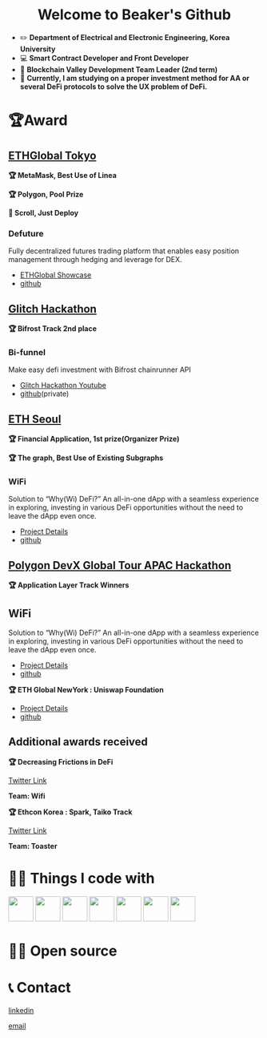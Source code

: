 <h1 style="text-align: center"> Welcome to Beaker's Github </h1>


- ✏️ **Department of Electrical and Electronic Engineering, Korea University**
- 💻 **Smart Contract Developer and Front Developer**
- 🏢 **Blockchain Valley Development Team Leader (2nd term)**
- 💼 **Currently, I am studying on a proper investment method for AA or several DeFi protocols to solve the UX problem of DeFi.**





# 🏆️Award

## [ETHGlobal Tokyo](https://ethglobal.com/showcase/defuture-g31hx)

**🏆 MetaMask, Best Use of Linea**

**🏆 Polygon, Pool Prize**

**📜 Scroll, Just Deploy**

### Defuture

Fully decentralized futures trading platform that enables easy position management through hedging and leverage for DEX.

- [ETHGlobal Showcase](https://ethglobal.com/showcase/defuture-g31hx)
- [github](https://github.com/ETHGlobal-Tokyo-ValleyDance/defutures)

## [Glitch Hackathon](https://glitch-hack.com/)

**🏆 Bifrost Track 2nd place**

### Bi-funnel

Make easy defi investment with Bifrost chainrunner API
- [Glitch Hackathon Youtube](https://youtu.be/u8vomFghJjg?t=1562)
- [github](https://github.com/take5ive/liquidity-bifunnel-contract)(private)

## [ETH Seoul](https://devfolio.co/projects/wifi-ca12)

**🏆 Financial Application, 1st prize(Organizer Prize)**

**🏆 The graph, Best Use of Existing Subgraphs**

### WiFi

Solution to “Why(Wi) DeFi?” An all-in-one dApp with a seamless experience in exploring, investing in various DeFi opportunities without the need to leave the dApp even once.

- [Project Details](https://devfolio.co/projects/wifi-ca12)
- [github](https://github.com/take5ive/wi-fi-eth-seoul)

## [Polygon DevX Global Tour APAC Hackathon](https://polygon.technology/devxglobaltour/hackathon)

**🏆 Application Layer Track Winners**

## WiFi

Solution to “Why(Wi) DeFi?” An all-in-one dApp with a seamless experience in exploring, investing in various DeFi opportunities without the need to leave the dApp even once.

- [Project Details](https://devfolio.co/projects/wifi-ca12)
- [github](https://github.com/take5ive/wi-fi-eth-seoul)

**🏆 ETH Global NewYork : Uniswap Foundation**
- [Project Details](https://ethglobal.com/showcase/nycv4hermit-dj0um)
- [github](https://github.com/djm07073/ETHNewYork-Hook-LAB)

## Additional awards received
**🏆 Decreasing Frictions in DeFi**

[Twitter Link](https://twitter.com/0xProject/status/1679581592761794562)

**Team: Wifi**

**🏆 Ethcon Korea : Spark, Taiko Track**

[Twitter Link](https://twitter.com/ethconkr/status/1698269334555312501)

**Team: Toaster**


# 👨‍💻 **Things I code with**
<div>
  <img src = https://github.com/djm07073/djm07073/assets/89185836/deb0aba4-bd4f-45b5-b55d-ae1727a252af style="width:50px; height:50px;">
  <img src = https://github.com/djm07073/djm07073/assets/89185836/70963564-7fd0-44c4-9aef-966ca4df0136 style="width:50px; height:50px;">
  <img src = https://github.com/djm07073/djm07073/assets/89185836/1610a381-c0d7-481a-944e-cb1596a9b324 style="width:50px; height:50px;">
  <img src = https://github.com/djm07073/djm07073/assets/89185836/39dabdcf-8d9a-4124-adc7-48d3296ec666 style="width:50px; height:50px;">
  <img src = https://github.com/djm07073/djm07073/assets/89185836/c1a06b85-5131-4bbc-a418-2ba9379ce419 style="width:50px; height:50px;">
  <img src = https://github.com/djm07073/djm07073/assets/89185836/a95c6e23-b22e-4b77-b285-e2150f79b9c2 style="width:50px; height:50px;">
  <img src = https://github.com/djm07073/djm07073/assets/89185836/5c7cfd46-ad22-4245-9130-7b96be5d0422 style="width:50px; height:50px;">
</div>

# 👨‍💻 **Open source**

# 📞 Contact


</p>
<a href = https://www.linkedin.com/in/beakerjin/ title = "Contact with Linkedin"> linkedin <a/>
</p>

<p>
<a href = "mailto: leojean0227@gmail.com" title = "Contact with email"> email </a>
</p>
